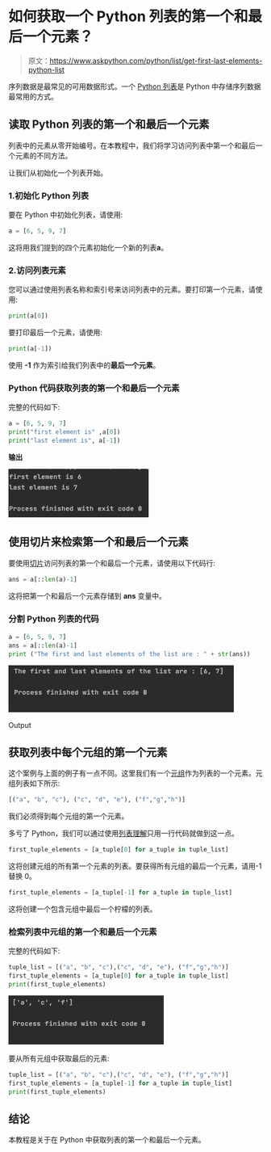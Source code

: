 # 如何获取一个 Python 列表的第一个和最后一个元素？

> 原文：<https://www.askpython.com/python/list/get-first-last-elements-python-list>

序列数据是最常见的可用数据形式。一个 [Python 列表](https://www.askpython.com/python/list/python-list)是 Python 中存储序列数据最常用的方式。

## 读取 Python 列表的第一个和最后一个元素

列表中的元素从零开始编号。在本教程中，我们将学习访问列表中第一个和最后一个元素的不同方法。

让我们从初始化一个列表开始。

### 1.初始化 Python 列表

要在 Python 中初始化列表，请使用:

```py
a = [6, 5, 9, 7]

```

这将用我们提到的四个元素初始化一个新的列表**a**。

### 2.访问列表元素

您可以通过使用列表名称和索引号来访问列表中的元素。要打印第一个元素，请使用:

```py
print(a[0])

```

要打印最后一个元素，请使用:

```py
print(a[-1])

```

使用 **-1** 作为索引给我们列表中的**最后一个元素**。

### Python 代码获取列表的第一个和最后一个元素

完整的代码如下:

```py
a = [6, 5, 9, 7]
print("first element is" ,a[0])
print("last element is", a[-1])

```

**输出**

![First And Last Element](img/1005dceef36d27dfd2352c214f61a737.png)

## 使用切片来检索第一个和最后一个元素

要使用[切片](https://www.askpython.com/python/array/array-slicing-in-python)访问列表的第一个和最后一个元素，请使用以下代码行:

```py
ans = a[::len(a)-1]

```

这将把第一个和最后一个元素存储到 **ans** 变量中。

### 分割 Python 列表的代码

```py
a = [6, 5, 9, 7]
ans = a[::len(a)-1]
print ("The first and last elements of the list are : " + str(ans))

```

![Output](img/7a225406502ff5d541de3cb4e77f496f.png)

Output

## 获取列表中每个元组的第一个元素

这个案例与上面的例子有一点不同。这里我们有一个[元组](https://www.askpython.com/python/tuple/python-tuple)作为列表的一个元素。元组列表如下所示:

```py
[("a", "b", "c"), ("c", "d", "e"), ("f","g","h")]

```

我们必须得到每个元组的第一个元素。

多亏了 Python，我们可以通过使用[列表理解](https://www.askpython.com/python/list/python-list-comprehension)只用一行代码就做到这一点。

```py
first_tuple_elements = [a_tuple[0] for a_tuple in tuple_list]

```

这将创建元组的所有第一个元素的列表。要获得所有元组的最后一个元素，请用-1 替换 0。

```py
first_tuple_elements = [a_tuple[-1] for a_tuple in tuple_list]

```

这将创建一个包含元组中最后一个柠檬的列表。

### 检索列表中元组的第一个和最后一个元素

完整的代码如下:

```py
tuple_list = [("a", "b", "c"),("c", "d", "e"), ("f","g","h")]
first_tuple_elements = [a_tuple[0] for a_tuple in tuple_list]
print(first_tuple_elements)

```

![Tuple Output](img/df0b00b14aff7e0681a7c25cf058a064.png)

要从所有元组中获取最后的元素:

```py
tuple_list = [("a", "b", "c"),("c", "d", "e"), ("f","g","h")]
first_tuple_elements = [a_tuple[-1] for a_tuple in tuple_list]
print(first_tuple_elements)

```

## 结论

本教程是关于在 Python 中获取列表的第一个和最后一个元素。